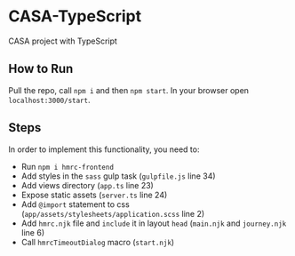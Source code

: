 # CASA-TypeScript
CASA project with TypeScript

## How to Run
Pull the repo, call `npm i` and then `npm start`. In your browser open `localhost:3000/start`.

## Steps 
In order to implement this functionality, you need to: 
- Run `npm i hmrc-frontend`
- Add styles in the `sass` gulp task (`gulpfile.js` line 34)
- Add views directory (`app.ts` line 23)
- Expose static assets (`server.ts` line 24)
- Add `@import` statement to css (`app/assets/stylesheets/application.scss` line 2)
- Add `hmrc.njk` file and `include` it in layout `head` (`main.njk` and `journey.njk` line 6)
- Call `hmrcTimeoutDialog` macro (`start.njk`)
